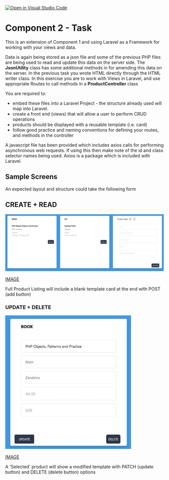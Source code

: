 [![Open in Visual Studio Code](https://classroom.github.com/assets/open-in-vscode-f059dc9a6f8d3a56e377f745f24479a46679e63a5d9fe6f495e02850cd0d8118.svg)](https://classroom.github.com/online_ide?assignment_repo_id=6623421&assignment_repo_type=AssignmentRepo)
# Component 2 - Task

<p>This is an extension of Component 1 and using Laravel as a Framework for working with your views and data.
</p>
<p>Data is again being stored as a json file and some of the previous PHP files are being used to read and update this 
data on the server side. The <b>JsonUtility</b> class has some additional methods in for amending this data on the server.
In the previous task you wrote HTML directly through the HTML writer class. In this exercise you are to work with Views 
in Laravel, and use appropriate Routes to call methods in a <b>ProductController</b> class</p>

<p>
You are required to:
</p>
<ul>
<li>embed these files into a Laravel Project - the structure already used will map into Laravel.</li>
<li>create a front end (views) that will allow a user to perform CRUD operations</li>
<li>products should be displayed with a reusable template (i.e. card)</li>
<li>follow good practice and naming conventions for defining your routes, and methods in the controller</li>
</ul>

<p>A javascript file has been provided which includes axios calls for performing asynchronous web requests. 
If using this then make note of the id and class selector names being used. Axios is a package which is included with 
Laravel.</p>


## Sample Screens

An expected layout and structure could take the following form


## CREATE + READ

<img src="./readme_images/read.jpg" width="800">

[IMAGE](readme_images/read.jpg)

Full Product Listing will include a blank template card at the end with POST (add button)

### UPDATE + DELETE

<img src="./readme_images/update.jpg" width="400">

[IMAGE](readme_images/read.jpg)

A 'Selected' product will show a modified template with PATCH (update button) and DELETE (delete button) options



